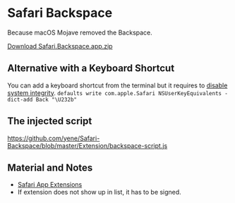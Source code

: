 # Safari Backspace

Because macOS Mojave removed the Backspace.

[Download Safari.Backspace.app.zip](https://github.com/yene/Safari-Backspace/releases/download/v1.1/Safari.Backspace.app.zip)

## Alternative with a Keyboard Shortcut
You can add a keyboard shortcut from the terminal but it requires to [disable system integrity](https://www.imore.com/how-turn-system-integrity-protection-macos).
`defaults write com.apple.Safari NSUserKeyEquivalents -dict-add Back "\U232b"` 

## The injected script
https://github.com/yene/Safari-Backspace/blob/master/Extension/backspace-script.js

## Material and Notes
*  [Safari App Extensions](https://developer.apple.com/documentation/safariservices/safari_app_extensions)
* If extension does not show up in list, it has to be signed.
